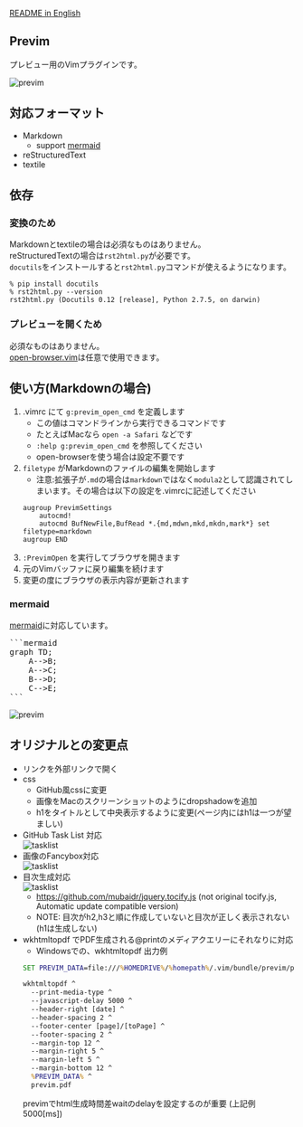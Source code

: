[README in English](https://github.com/kannokanno/previm/blob/master/README-en.mkd)

## Previm

プレビュー用のVimプラグインです。  

![previm](https://raw.github.com/wiki/kannokanno/previm/images/previm-example.gif)

## 対応フォーマット

* Markdown
    * support [mermaid](http://knsv.github.io/mermaid/index.html)
* reStructuredText
* textile

## 依存

### 変換のため

Markdownとtextileの場合は必須なものはありません。  
reStructuredTextの場合は`rst2html.py`が必要です。  
`docutils`をインストールすると`rst2html.py`コマンドが使えるようになります。

    % pip install docutils
    % rst2html.py --version
    rst2html.py (Docutils 0.12 [release], Python 2.7.5, on darwin)

### プレビューを開くため

必須なものはありません。  
[open-browser.vim](https://github.com/tyru/open-browser.vim)は任意で使用できます。


## 使い方(Markdownの場合)

1. .vimrc にて `g:previm_open_cmd` を定義します
    * この値はコマンドラインから実行できるコマンドです
    * たとえばMacなら `open -a Safari` などです
    * `:help g:previm_open_cmd` を参照してください
    * open-browserを使う場合は設定不要です
1. `filetype` がMarkdownのファイルの編集を開始します
    * 注意:拡張子が`.md`の場合は`markdown`ではなく`modula2`として認識されてしまいます。その場合は以下の設定を.vimrcに記述してください
    ```vim
    augroup PrevimSettings
        autocmd!
        autocmd BufNewFile,BufRead *.{md,mdwn,mkd,mkdn,mark*} set filetype=markdown
    augroup END
    ```
1. `:PrevimOpen` を実行してブラウザを開きます
1. 元のVimバッファに戻り編集を続けます
1. 変更の度にブラウザの表示内容が更新されます

### mermaid

[mermaid](http://knsv.github.io/mermaid/index.html)に対応しています。

<pre>
```mermaid
graph TD;
    A-->B;
    A-->C;
    B-->D;
    C-->E;
```
</pre>

![previm](https://raw.github.com/wiki/kannokanno/previm/images/previm-example-mermaid.png)
## オリジナルとの変更点
- リンクを外部リンクで開く
- css
    - GitHub風cssに変更
    - 画像をMacのスクリーンショットのようにdropshadowを追加
    - h1をタイトルとして中央表示するように変更(ページ内にはh1は一つが望ましい)
- GitHub Task List 対応  
    ![tasklist](https://raw.github.com/wiki/beckorz/previm/images/tasklist_like_github.jpg)
- 画像のFancybox対応  
    ![tasklist](https://raw.github.com/wiki/beckorz/previm/images/example_fancybox.GIF)
- 目次生成対応  
    ![tasklist](https://raw.github.com/wiki/beckorz/previm/images/example_toc.GIF)
    - https://github.com/mubaidr/jquery.tocify.js (not original tocify.js, Automatic update compatible version)
    - NOTE: 目次がh2,h3と順に作成していないと目次が正しく表示されない(h1は生成しない)
- wkhtmltopdf でPDF生成される@printのメディアクエリーにそれなりに対応
    - Windowsでの、wkhtmltopdf 出力例
    ```bat
    SET PREVIM_DATA=file:///%HOMEDRIVE%/%homepath%/.vim/bundle/previm/preview/index.html

    wkhtmltopdf ^
      --print-media-type ^
      --javascript-delay 5000 ^
      --header-right [date] ^
      --header-spacing 2 ^
      --footer-center [page]/[toPage] ^
      --footer-spacing 2 ^
      --margin-top 12 ^
      --margin-right 5 ^
      --margin-left 5 ^
      --margin-bottom 12 ^
      %PREVIM_DATA% ^
      previm.pdf
    ```
    previmでhtml生成時間差waitのdelayを設定するのが重要 (上記例 5000[ms])

